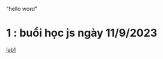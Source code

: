 "hello word"  
# 1 : buổi học js ngày 11/9/2023
[lab1](https://docs.google.com/document/d/17-dBKNxpWOR_T-6WXwXbB9Yos7BOO4MZ/edit)